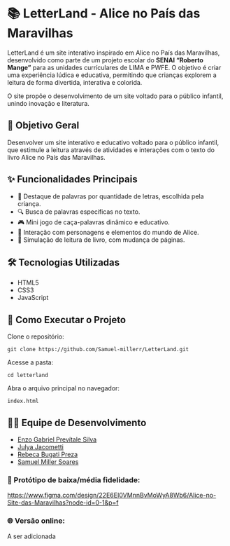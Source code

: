 ﻿# 📚 LetterLand - Alice no País das Maravilhas

LetterLand é um site interativo inspirado em Alice no País das Maravilhas, desenvolvido como parte de um projeto escolar do **SENAI “Roberto Mange”** para as unidades currículares de LIMA e PWFE.
O objetivo é criar uma experiência lúdica e educativa, permitindo que crianças explorem a leitura de forma divertida, interativa e colorida.

O site propõe o desenvolvimento de um site voltado para o público infantil, unindo inovação e literatura.

## 🎯 Objetivo Geral

Desenvolver um site interativo e educativo voltado para o público infantil, que estimule a leitura através de atividades e interações com o texto do livro Alice no País das Maravilhas.

## ✨ Funcionalidades Principais

- 🌈 Destaque de palavras por quantidade de letras, escolhida pela criança.
- 🔍 Busca de palavras específicas no texto.
- 🎮 Mini jogo de caça-palavras dinâmico e educativo.
- 👧 Interação com personagens e elementos do mundo de Alice.
- 📖 Simulação de leitura de livro, com mudança de páginas.

## 🛠️ Tecnologias Utilizadas

- HTML5
- CSS3
- JavaScript

## 🚀 Como Executar o Projeto

Clone o repositório:

```
git clone https://github.com/Samuel-millerr/LetterLand.git
```

Acesse a pasta:
```
cd letterland
```

Abra o arquivo principal no navegador:
```
index.html
```


## 👨‍💻 Equipe de Desenvolvimento

- [Enzo Gabriel Prevítale Silva](https://github.com/EnzoPrevitale)
- [Julya Jacometti](https://github.com/juujacometti)
- [Rebeca Bugati Preza](https://github.com/Rebecapreza)
- [Samuel Miller Soares](https://github.com/Samuel-millerr)


### 🔗 Protótipo de baixa/média fidelidade: 
https://www.figma.com/design/22E6EI0VMnnBvMoWyA8Wb6/Alice-no-Site-das-Maravilhas?node-id=0-1&p=f

### 🌐 Versão online: 
A ser adicionada


